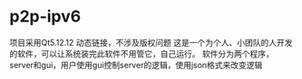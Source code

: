 # p2p-ipv6
项目采用Qt5.12.12 动态链接，不涉及版权问题
这是一个为个人、小团队的人开发的软件，可以让系统装完此软件不用管它，自己运行。
软件分为两个程序，server和gui，用户使用gui控制server的逻辑，使用json格式来改变逻辑
